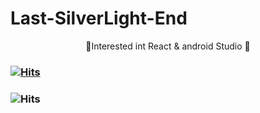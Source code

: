 # Last-SilverLight-End


<div align=center>
  🌱Interested int React & android Studio 🌱
  
  
  </div>
  


### [![Hits](https://hits.seeyoufarm.com/api/count/incr/badge.svg?url=https%3A%2F%2Fgithub.com%2Fgjbae1212%2Fhit-counter&count_bg=%2345DAFF&title_bg=%23F29595&icon=&icon_color=%23959494&title=Challenger&edge_flat=false)](https://hits.seeyoufarm.com)
### ![Hits](https://img.shields.io/github/followers/Last-SilverLight-End?label=Follow)
<!--
**Last-SilverLight-End/Last-SilverLight-End** is a ✨ _special_ ✨ repository because its `README.md` (this file) appears on your GitHub profile.

Here are some ideas to get you started:

- 🔭 I’m currently working on ...
- 🌱 I’m currently learning ...
- 👯 I’m looking to collaborate on ...
- 🤔 I’m looking for help with ...
- 💬 Ask me about ...
- 📫 How to reach me: ...
- 😄 Pronouns: ...
- ⚡ Fun fact: ...
-->
